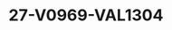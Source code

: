 ---
title: 27-V0969-VAL1304
image: /v1543919832/viterbo/27-V0969-VAL1304.jpg
brand: valentini-couture
layout: vestito
---